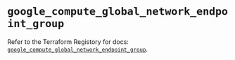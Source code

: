 # `google_compute_global_network_endpoint_group`

Refer to the Terraform Registory for docs: [`google_compute_global_network_endpoint_group`](https://registry.terraform.io/providers/hashicorp/google-beta/4.67.0/docs/resources/google_compute_global_network_endpoint_group).
